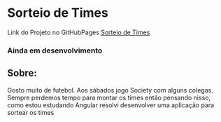 <h1>Sorteio de Times</h1>

<span>Link do Projeto no GitHubPages</span> <a href="https://ckrone.github.io/Sorteio-De-Times/" target="_blank" />Sorteio de Times</a>

<h3>Ainda em desenvolvimento</h3>


<h2>Sobre:</h2>

<p>Gosto muito de futebol. Aos sábados jogo Society com alguns colegas. Sempre perdemos tempo para montar os times então pensando nisso, como estou estudando Angular resolvi desenvolver uma aplicação para sortear os times</p>
